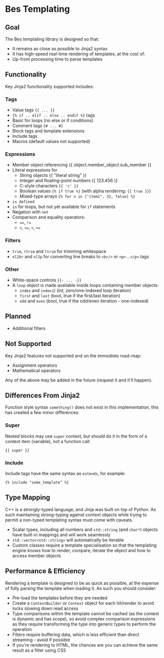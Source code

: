 Bes Templating
==============
Goal
----
The Bes templating library is designed so that:
* It remains as close as possible to Jinja2 syntax
* It has high-speed real-time rendering of templates, at the cost of:
* Up-front processing time to parse templates

Functionality
-------------
Key Jinja2 functionality supported includes:

### Tags
* Value tags `{{ ... }}`
* `{% if .. elif .. else .. endif %}` tags
* Basic for loops (no else or if conditions)
* Comment tags `{# ... #}`
* Block tags and template extensions
* Include tags
* Macros (default values not supported)

### Expressions
* Member object referencing {{ object.member_object.sub_member }}
* Literal expressions for
  * String objects {{ "literal string" }}
  * Integer and floating-point numbers {{ 123.456 }}
  * C-style characters `{{ 'c' }}`
  * Boolean values `{% if true %}` (with alpha rendering: `{{ true }}`)
  * Mixed-type arrays `{% for n in ["item1", 32, false] %}`
* `is defined`
* `in` for loops, but not yet available for `if` statements
* Negation with `not`
* Comparison and equality operators:
  * `==`, `!=`
  * `<`, `<=`, `>`, `>=`
  
### Filters
* `trim`, `rtrim` and `ltrim` for trimming whitespace
* `nl2br` and `nl2p` for converting line breaks to `<br/>` or `<p>..</p>` tags

### Other
* White-space controls `{{- ... -}}`
* A `loop` object is made available inside loops containing member objects:
  * `index` and `index1`) (int, zero/one-indexed loop iteration)
  * `first` and `last` (bool, true if the first/last iteration)
  * `odd` and `even` (bool, true if the odd/even iteration - one-indexed)

Planned
-------
* Additional filters

Not Supported
-------------
Key Jinja2 features not supported and on the _immediate_ road-map:
* Assignment operators
* Mathematical operators

Any of the above may be added in the future (request it and it'll happen).

Differences From Jinja2
-----------------------
Function style syntax `something()` does not exist in this implementation, this has created a few minor differences:

### Super
Nested blocks may use `super` context, but should do it in the form of a context item (variable), not a function call:

    {{ super }}
    

### Include
Include tags have the same syntax as `extends`, for example:

    {% include "some_template" %} 

Type Mapping
------------
C++ is a strongly-typed language, and Jinja was built on top of Python. As such maintaining strong-typing against
context objects while trying to permit a non-typed templating syntax must come with caveats.

* Scalar types, including all numbers and `std::string` (and `char*`) objects have built-in mappings and will work 
  seamlessly
* `std::vector<std::string>` will automatically be iterable
* Custom classes require a template specialisation so that the templating engine knows how to render, compare, iterate 
  the object and how to access member objects


Performance & Efficiency
------------------------
Rendering a template is designed to be as quick as possible, at the expense of fully parsing the template when loading
it. As such you should consider:
* Pre-load the templates before they are needed
* Create a `ContextBuilder` or `Context` object for each hit/render to avoid locks slowing down read access
* Type comparisons within the template cannot be cached (as the context is dynamic and has scope), so avoid complex
  comparison expressions as they require transforming the type into generic types to perform the operation
* Filters require buffering data, which is less efficient than direct streaming - avoid if possible
* If you're rendering to HTML, the chances are you can achieve the same result as a filter using CSS
